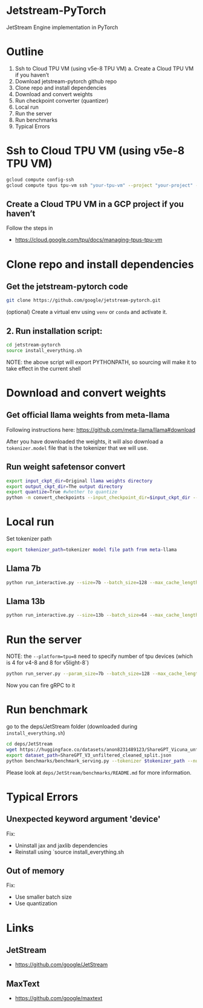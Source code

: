 # Jetstream-PyTorch
JetStream Engine implementation in PyTorch

# Outline

1. Ssh to Cloud TPU VM (using v5e-8 TPU VM)
   a. Create a Cloud TPU VM if you haven’t
2. Download jetstream-pytorch github repo
3. Clone repo and install dependencies 
4. Download and convert weights
5. Run checkpoint converter (quantizer)
6. Local run
7. Run the server
8. Run benchmarks
9. Typical Errors

# Ssh to Cloud TPU VM (using v5e-8 TPU VM)

```bash
gcloud compute config-ssh
gcloud compute tpus tpu-vm ssh "your-tpu-vm" --project "your-project" --zone "your-project-zone"
```
## Create a Cloud TPU VM in a GCP project  if you haven’t
Follow the steps in
* https://cloud.google.com/tpu/docs/managing-tpus-tpu-vm

# Clone repo and install dependencies 

## Get the jetstream-pytorch code
```bash
git clone https://github.com/google/jetstream-pytorch.git
```

(optional) Create a virtual env using `venv` or `conda` and activate it.

## 2. Run installation script:

```bash
cd jetstream-pytorch
source install_everything.sh
```
NOTE: the above script will export PYTHONPATH, so sourcing will make it to take effect in the current shell

# Download and convert weights

## Get official llama weights from meta-llama

Following instructions here: https://github.com/meta-llama/llama#download

After you have downloaded the weights, it will also download a `tokenizer.model` file that is 
the tokenizer that we will use.

## Run weight safetensor convert

```bash
export input_ckpt_dir=Original llama weights directory
export output_ckpt_dir=The output directory
export quantize=True #whether to quantize
python -m convert_checkpoints --input_checkpoint_dir=$input_ckpt_dir --output_checkpoint_dir=$output_ckpt_dir --quantize=$quantize
```


# Local run

Set tokenizer path
```bash
export tokenizer_path=tokenizer model file path from meta-llama
```

## Llama 7b
```bash
python run_interactive.py --size=7b --batch_size=128 --max_cache_length=2048 --quantize_weights=$quantize --quantize_kv_cache=$quantize --checkpoint_path=$output_ckpt_dir --tokenizer_path=$tokenizer_path
```

## Llama 13b
```bash
python run_interactive.py --size=13b --batch_size=64 --max_cache_length=2048 --quantize_weights=$quantize --quantize_kv_cache=$quantize --checkpoint_path=$output_ckpt_dir --tokenizer_path=$tokenizer_path
```


# Run the server
NOTE: the `--platform=tpu=8` need to specify number of tpu devices (which is 4 for v4-8 and 8 for v5light-8`)

```bash
python run_server.py --param_size=7b --batch_size=128 --max_cache_length=2048 --quantize_weights=$quantize --quantize_kv_cache=$quantize --checkpoint_path=$output_ckpt_dir   --tokenizer_path=$tokenizer_path --platform=tpu=8
```
Now you can fire gRPC to it

# Run benchmark
go to the deps/JetStream folder (downloaded during `install_everything.sh`)

```bash
cd deps/JetStream
wget https://huggingface.co/datasets/anon8231489123/ShareGPT_Vicuna_unfiltered/resolve/main/ShareGPT_V3_unfiltered_cleaned_split.json
export dataset_path=ShareGPT_V3_unfiltered_cleaned_split.json
python benchmarks/benchmark_serving.py --tokenizer $tokenizer_path --num-prompts 2000  --dataset-path  $dataset_path --dataset sharegpt --save-request-outputs
```
Please look at `deps/JetStream/benchmarks/README.md` for more information.


# Typical Errors

## Unexpected keyword argument 'device'

Fix:
* Uninstall jax and jaxlib dependencies 
* Reinstall using `source install_everything.sh

## Out of memory

Fix:
* Use smaller batch size
* Use quantization

# Links

## JetStream
* https://github.com/google/JetStream

## MaxText
* https://github.com/google/maxtext


